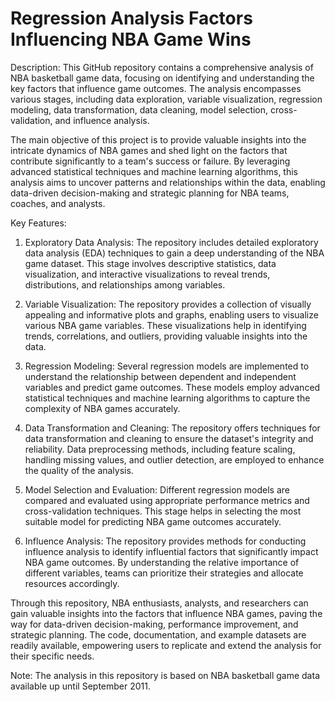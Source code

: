 # Regression Analysis Factors Influencing NBA Game Wins

Description:
This GitHub repository contains a comprehensive analysis of NBA basketball game data, focusing on identifying and understanding the key factors that influence game outcomes. The analysis encompasses various stages, including data exploration, variable visualization, regression modeling, data transformation, data cleaning, model selection, cross-validation, and influence analysis.

The main objective of this project is to provide valuable insights into the intricate dynamics of NBA games and shed light on the factors that contribute significantly to a team's success or failure. By leveraging advanced statistical techniques and machine learning algorithms, this analysis aims to uncover patterns and relationships within the data, enabling data-driven decision-making and strategic planning for NBA teams, coaches, and analysts.

Key Features:
1. Exploratory Data Analysis: The repository includes detailed exploratory data analysis (EDA) techniques to gain a deep understanding of the NBA game dataset. This stage involves descriptive statistics, data visualization, and interactive visualizations to reveal trends, distributions, and relationships among variables.

2. Variable Visualization: The repository provides a collection of visually appealing and informative plots and graphs, enabling users to visualize various NBA game variables. These visualizations help in identifying trends, correlations, and outliers, providing valuable insights into the data.

3. Regression Modeling: Several regression models are implemented to understand the relationship between dependent and independent variables and predict game outcomes. These models employ advanced statistical techniques and machine learning algorithms to capture the complexity of NBA games accurately.

4. Data Transformation and Cleaning: The repository offers techniques for data transformation and cleaning to ensure the dataset's integrity and reliability. Data preprocessing methods, including feature scaling, handling missing values, and outlier detection, are employed to enhance the quality of the analysis.

5. Model Selection and Evaluation: Different regression models are compared and evaluated using appropriate performance metrics and cross-validation techniques. This stage helps in selecting the most suitable model for predicting NBA game outcomes accurately.

6. Influence Analysis: The repository provides methods for conducting influence analysis to identify influential factors that significantly impact NBA game outcomes. By understanding the relative importance of different variables, teams can prioritize their strategies and allocate resources accordingly.

Through this repository, NBA enthusiasts, analysts, and researchers can gain valuable insights into the factors that influence NBA games, paving the way for data-driven decision-making, performance improvement, and strategic planning. The code, documentation, and example datasets are readily available, empowering users to replicate and extend the analysis for their specific needs.

Note: The analysis in this repository is based on NBA basketball game data available up until September 2011.
